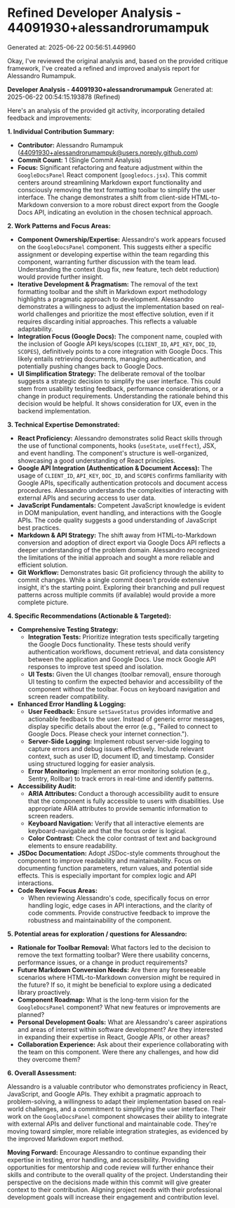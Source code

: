 # Refined Developer Analysis - 44091930+alessandrorumampuk
Generated at: 2025-06-22 00:56:51.449960

Okay, I've reviewed the original analysis and, based on the provided critique framework, I've created a refined and improved analysis report for Alessandro Rumampuk.

**Developer Analysis - 44091930+alessandrorumampuk**
Generated at: 2025-06-22 00:54:15.193878 (Refined)

Here's an analysis of the provided git activity, incorporating detailed feedback and improvements:

**1. Individual Contribution Summary:**

*   **Contributor:** Alessandro Rumampuk (44091930+alessandrorumampuk@users.noreply.github.com)
*   **Commit Count:** 1 (Single Commit Analysis)
*   **Focus:** Significant refactoring and feature adjustment within the `GoogleDocsPanel` React component (`googledocs.jsx`). This commit centers around streamlining Markdown export functionality and consciously removing the text formatting toolbar to simplify the user interface.  The change demonstrates a shift from client-side HTML-to-Markdown conversion to a more robust direct export from the Google Docs API, indicating an evolution in the chosen technical approach.

**2. Work Patterns and Focus Areas:**

*   **Component Ownership/Expertise:** Alessandro's work appears focused on the `GoogleDocsPanel` component. This suggests either a specific assignment or developing expertise within the team regarding this component, warranting further discussion with the team lead. Understanding the context (bug fix, new feature, tech debt reduction) would provide further insight.
*   **Iterative Development & Pragmatism:** The removal of the text formatting toolbar and the shift in Markdown export methodology highlights a pragmatic approach to development. Alessandro demonstrates a willingness to adjust the implementation based on real-world challenges and prioritize the most effective solution, even if it requires discarding initial approaches. This reflects a valuable adaptability.
*   **Integration Focus (Google Docs):** The component name, coupled with the inclusion of Google API keys/scopes (`CLIENT_ID`, `API_KEY`, `DOC_ID`, `SCOPES`), definitively points to a core integration with Google Docs. This likely entails retrieving documents, managing authentication, and potentially pushing changes back to Google Docs.
*   **UI Simplification Strategy:** The deliberate removal of the toolbar suggests a strategic decision to simplify the user interface. This could stem from usability testing feedback, performance considerations, or a change in product requirements. Understanding the rationale behind this decision would be helpful. It shows consideration for UX, even in the backend implementation.

**3. Technical Expertise Demonstrated:**

*   **React Proficiency:** Alessandro demonstrates solid React skills through the use of functional components, hooks (`useState`, `useEffect`), JSX, and event handling.  The component's structure is well-organized, showcasing a good understanding of React principles.
*   **Google API Integration (Authentication & Document Access):** The usage of `CLIENT_ID`, `API_KEY`, `DOC_ID`, and `SCOPES` confirms familiarity with Google APIs, specifically authentication protocols and document access procedures. Alessandro understands the complexities of interacting with external APIs and securing access to user data.
*   **JavaScript Fundamentals:**  Competent JavaScript knowledge is evident in DOM manipulation, event handling, and interactions with the Google APIs. The code quality suggests a good understanding of JavaScript best practices.
*   **Markdown & API Strategy:** The shift away from HTML-to-Markdown conversion and adoption of direct export via Google Docs API reflects a deeper understanding of the problem domain. Alessandro recognized the limitations of the initial approach and sought a more reliable and efficient solution.
*   **Git Workflow:** Demonstrates basic Git proficiency through the ability to commit changes. While a single commit doesn't provide extensive insight, it's the starting point. Exploring their branching and pull request patterns across multiple commits (if available) would provide a more complete picture.

**4. Specific Recommendations (Actionable & Targeted):**

*   **Comprehensive Testing Strategy:**
    *   **Integration Tests:** Prioritize integration tests specifically targeting the Google Docs functionality. These tests should verify authentication workflows, document retrieval, and data consistency between the application and Google Docs. Use mock Google API responses to improve test speed and isolation.
    *   **UI Tests:**  Given the UI changes (toolbar removal), ensure thorough UI testing to confirm the expected behavior and accessibility of the component without the toolbar. Focus on keyboard navigation and screen reader compatibility.
*   **Enhanced Error Handling & Logging:**
    *   **User Feedback:**  Ensure `setSaveStatus` provides informative and actionable feedback to the user. Instead of generic error messages, display specific details about the error (e.g., "Failed to connect to Google Docs. Please check your internet connection.").
    *   **Server-Side Logging:** Implement robust server-side logging to capture errors and debug issues effectively. Include relevant context, such as user ID, document ID, and timestamp. Consider using structured logging for easier analysis.
    *   **Error Monitoring:** Implement an error monitoring solution (e.g., Sentry, Rollbar) to track errors in real-time and identify patterns.
*   **Accessibility Audit:**
    *   **ARIA Attributes:** Conduct a thorough accessibility audit to ensure that the component is fully accessible to users with disabilities. Use appropriate ARIA attributes to provide semantic information to screen readers.
    *   **Keyboard Navigation:** Verify that all interactive elements are keyboard-navigable and that the focus order is logical.
    *   **Color Contrast:** Check the color contrast of text and background elements to ensure readability.
*   **JSDoc Documentation:**  Adopt JSDoc-style comments throughout the component to improve readability and maintainability. Focus on documenting function parameters, return values, and potential side effects. This is especially important for complex logic and API interactions.
*   **Code Review Focus Areas:**
    *   When reviewing Alessandro's code, specifically focus on error handling logic, edge cases in API interactions, and the clarity of code comments. Provide constructive feedback to improve the robustness and maintainability of the component.

**5. Potential areas for exploration / questions for Alessandro:**

*   **Rationale for Toolbar Removal:** What factors led to the decision to remove the text formatting toolbar? Were there usability concerns, performance issues, or a change in product requirements?
*   **Future Markdown Conversion Needs:** Are there any foreseeable scenarios where HTML-to-Markdown conversion might be required in the future? If so, it might be beneficial to explore using a dedicated library proactively.
*   **Component Roadmap:** What is the long-term vision for the `GoogleDocsPanel` component? What new features or improvements are planned?
*   **Personal Development Goals:**  What are Alessandro's career aspirations and areas of interest within software development? Are they interested in expanding their expertise in React, Google APIs, or other areas?
*   **Collaboration Experience:** Ask about their experience collaborating with the team on this component. Were there any challenges, and how did they overcome them?

**6. Overall Assessment:**

Alessandro is a valuable contributor who demonstrates proficiency in React, JavaScript, and Google APIs. They exhibit a pragmatic approach to problem-solving, a willingness to adapt their implementation based on real-world challenges, and a commitment to simplifying the user interface. Their work on the `GoogleDocsPanel` component showcases their ability to integrate with external APIs and deliver functional and maintainable code. They're moving toward simpler, more reliable integration strategies, as evidenced by the improved Markdown export method.

**Moving Forward:** Encourage Alessandro to continue expanding their expertise in testing, error handling, and accessibility. Providing opportunities for mentorship and code review will further enhance their skills and contribute to the overall quality of the project. Understanding their perspective on the decisions made within this commit will give greater context to their contribution. Aligning project needs with their professional development goals will increase their engagement and contribution level.

